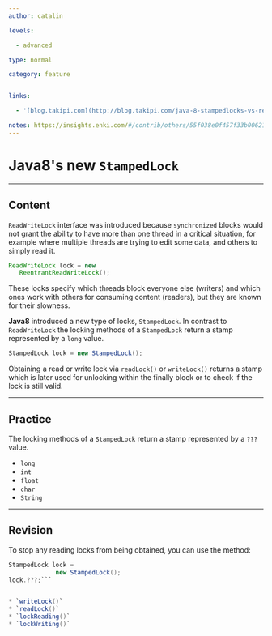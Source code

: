 ```yaml
---
author: catalin

levels:

  - advanced

type: normal

category: feature


links:

  - '[blog.takipi.com](http://blog.takipi.com/java-8-stampedlocks-vs-readwritelocks-and-synchronized/){website}'

notes: https://insights.enki.com/#/contrib/others/55f038e0f457f33b0062114c?search=kha
---
```


# Java8's new `StampedLock`

---
## Content

`ReadWriteLock` interface was introduced because `synchronized` blocks would not grant the ability to have more than one thread in a critical situation, for example where multiple threads are trying to edit some data, and others to simply read it.
```java
ReadWriteLock lock = new
   ReentrantReadWriteLock();
```

These locks specify which threads block everyone else (writers) and which ones work with others for consuming content (readers), but they are known for their slowness.

**Java8** introduced a new type of locks, `StampedLock`. In contrast to `ReadWriteLock` the locking methods of a `StampedLock` return a stamp represented by a `long` value. 

```java
StampedLock lock = new StampedLock();

```

Obtaining a read or write lock via `readLock()` or `writeLock()` returns a stamp which is later used for unlocking within the finally block or to check if the lock is still valid.

---
## Practice

The locking methods of a `StampedLock` return a stamp represented by a `???` value.
 

* `long` 
* `int` 
* `float` 
* `char` 
* `String`

---
## Revision

To stop any reading locks from being obtained, you can use the method:
```java
StampedLock lock = 
             new StampedLock();
lock.???;```


* `writeLock()` 
* `readLock()` 
* `lockReading()` 
* `lockWriting()`

